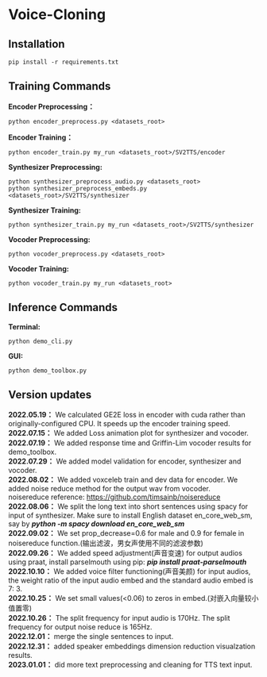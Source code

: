 # Voice-Cloning
## Installation
```
pip install -r requirements.txt
```
## Training Commands
**Encoder Preprocessing：** 
```
python encoder_preprocess.py <datasets_root>
```

**Encoder Training：** 
```
python encoder_train.py my_run <datasets_root>/SV2TTS/encoder
```

**Synthesizer Preprocessing:** 
```
python synthesizer_preprocess_audio.py <datasets_root>
python synthesizer_preprocess_embeds.py <datasets_root>/SV2TTS/synthesizer
```

**Synthesizer Training:** 
```
python synthesizer_train.py my_run <datasets_root>/SV2TTS/synthesizer
```

**Vocoder Preprocessing:** 
```
python vocoder_preprocess.py <datasets_root>
```

**Vocoder Training:** 
```
python vocoder_train.py my_run <datasets_root>
```
## Inference Commands

**Terminal:** 
```
python demo_cli.py
```

**GUI:** 
```
python demo_toolbox.py
```

## Version updates
**2022.05.19：** We calculated GE2E loss in encoder with cuda rather than originally-configured CPU. It speeds up the encoder training speed.<br>
**2022.07.15：** We added Loss animation plot for synthesizer and vocoder.<br>
**2022.07.19：** We added response time and Griffin-Lim vocoder results for demo_toolbox.<br>
**2022.07.29：** We added model validation for encoder, synthesizer and vocoder.<br>
**2022.08.02：** We added voxceleb train and dev data for encoder. We added noise reduce method for the output wav from vocoder.<br>
noisereduce reference: https://github.com/timsainb/noisereduce<br>
**2022.08.06：** We split the long text into short sentences using spacy for input of synthesizer. Make sure to install English dataset en_core_web_sm, say by ***python -m spacy download en_core_web_sm***<br>
**2022.09.02：** We set prop_decrease=0.6 for male and 0.9 for female in noisereduce function.(输出滤波，男女声使用不同的滤波参数)<br>
**2022.09.26：** We added speed adjustment(声音变速) for output audios using praat, install parselmouth using pip: ***pip install praat-parselmouth***<br>
**2022.10.10：** We added voice filter functioning(声音美颜) for input audios, the weight ratio of the input audio embed and the standard audio embed is 7: 3. <br>
**2022.10.25：** We set small values(<0.06) to zeros in embed.(对嵌入向量较小值置零)<br>
**2022.10.26：** The split frequency for input audio is 170Hz. The split frequency for output noise reduce is 165Hz.<br>
**2022.12.01：** merge the single sentences to input.<br>
**2022.12.31：** added speaker embeddings dimension reduction visualzation results.<br>
**2023.01.01：** did more text preprocessing and cleaning for TTS text input.<br>